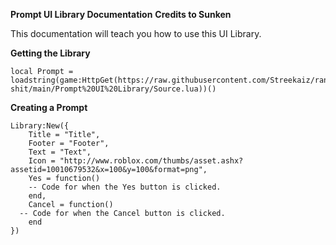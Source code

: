 **Prompt UI Library Documentation**
**Credits to Sunken**

This documentation will teach you how to use this UI Library.

**Getting the Library**
```
local Prompt = loadstring(game:HttpGet(https://raw.githubusercontent.com/Streekaiz/random-shit/main/Prompt%20UI%20Library/Source.lua))()
```
**Creating a Prompt**
```
Library:New({
	Title = "Title",
    Footer = "Footer",
    Text = "Text",
    Icon = "http://www.roblox.com/thumbs/asset.ashx?assetid=10010679532&x=100&y=100&format=png",
    Yes = function()
    -- Code for when the Yes button is clicked.
	end,
	Cancel = function()
  -- Code for when the Cancel button is clicked.
	end
})
```
